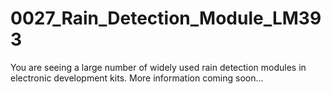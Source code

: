# 0027_Rain_Detection_Module_LM393

You are seeing a large number of widely used rain detection modules in electronic development kits. More information coming soon...


